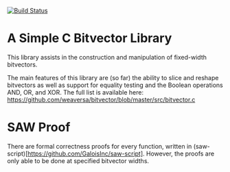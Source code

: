 [![Build Status](https://travis-ci.com/weaversa/bitvector.svg?branch=master)](https://travis-ci.com/weaversa/bitvector)

# A Simple C Bitvector Library

This library assists in the construction and manipulation of
fixed-width bitvectors.

The main features of this library are (so far) the ability to slice
and reshape bitvectors as well as support for equality testing and the
Boolean operations AND, OR, and XOR. The full list is available here:
https://github.com/weaversa/bitvector/blob/master/src/bitvector.c


# SAW Proof

There are formal correctness proofs for every function, written in
(saw-script)[https://github.com/GaloisInc/saw-script]. However, the
proofs are only able to be done at specified bitvector widths.
